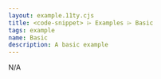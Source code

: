 ```yaml
---
layout: example.11ty.cjs
title: <code-snippet> ⌲ Examples ⌲ Basic
tags: example
name: Basic
description: A basic example
---
```


N/A